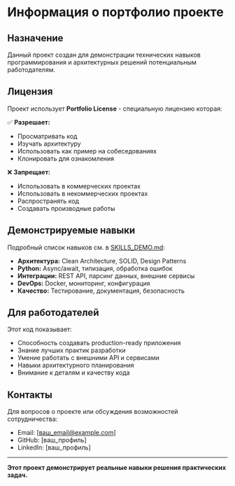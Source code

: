 # Информация о портфолио проекте

## Назначение

Данный проект создан для демонстрации технических навыков программирования и архитектурных решений потенциальным работодателям.

## Лицензия

Проект использует **Portfolio License** - специальную лицензию которая:

✅ **Разрешает:**
- Просматривать код
- Изучать архитектуру
- Использовать как пример на собеседованиях
- Клонировать для ознакомления

❌ **Запрещает:**
- Использовать в коммерческих проектах
- Использовать в некоммерческих проектах
- Распространять код
- Создавать производные работы

## Демонстрируемые навыки

Подробный список навыков см. в [SKILLS_DEMO.md](SKILLS_DEMO.md):

- **Архитектура:** Clean Architecture, SOLID, Design Patterns
- **Python:** Async/await, типизация, обработка ошибок
- **Интеграции:** REST API, парсинг данных, внешние сервисы
- **DevOps:** Docker, мониторинг, конфигурация
- **Качество:** Тестирование, документация, безопасность

## Для работодателей

Этот код показывает:
- Способность создавать production-ready приложения
- Знание лучших практик разработки
- Умение работать с внешними API и сервисами
- Навыки архитектурного планирования
- Внимание к деталям и качеству кода

## Контакты

Для вопросов о проекте или обсуждения возможностей сотрудничества:
- Email: [ваш_email@example.com]
- GitHub: [ваш_профиль]
- LinkedIn: [ваш_профиль]

---

**Этот проект демонстрирует реальные навыки решения практических задач.**